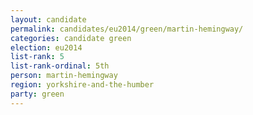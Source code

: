 ```yaml
---
layout: candidate
permalink: candidates/eu2014/green/martin-hemingway/
categories: candidate green
election: eu2014
list-rank: 5
list-rank-ordinal: 5th
person: martin-hemingway
region: yorkshire-and-the-humber
party: green
---
```

